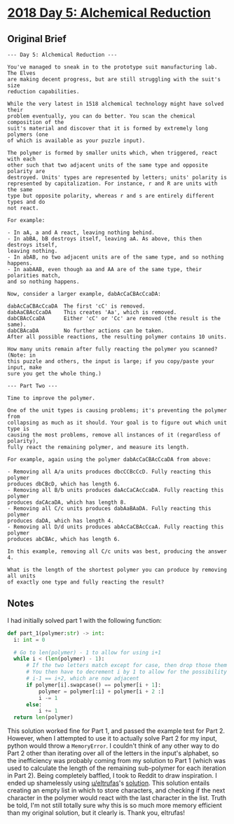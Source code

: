 # [2018 Day 5: Alchemical Reduction](https://adventofcode.com/2018/day/5)

## Original Brief

```
--- Day 5: Alchemical Reduction ---

You've managed to sneak in to the prototype suit manufacturing lab. The Elves
are making decent progress, but are still struggling with the suit's size
reduction capabilities.

While the very latest in 1518 alchemical technology might have solved their
problem eventually, you can do better. You scan the chemical composition of the
suit's material and discover that it is formed by extremely long polymers (one
of which is available as your puzzle input).

The polymer is formed by smaller units which, when triggered, react with each
other such that two adjacent units of the same type and opposite polarity are
destroyed. Units' types are represented by letters; units' polarity is
represented by capitalization. For instance, r and R are units with the same
type but opposite polarity, whereas r and s are entirely different types and do
not react.

For example:

- In aA, a and A react, leaving nothing behind.  
- In abBA, bB destroys itself, leaving aA. As above, this then destroys itself,
leaving nothing.  
- In abAB, no two adjacent units are of the same type, and so nothing happens.  
- In aabAAB, even though aa and AA are of the same type, their polarities match,
and so nothing happens.

Now, consider a larger example, dabAcCaCBAcCcaDA:

dabAcCaCBAcCcaDA  The first 'cC' is removed.
dabAaCBAcCcaDA    This creates 'Aa', which is removed.
dabCBAcCcaDA      Either 'cC' or 'Cc' are removed (the result is the same).
dabCBAcaDA        No further actions can be taken.
After all possible reactions, the resulting polymer contains 10 units.

How many units remain after fully reacting the polymer you scanned? (Note: in
this puzzle and others, the input is large; if you copy/paste your input, make
sure you get the whole thing.)

--- Part Two ---

Time to improve the polymer.

One of the unit types is causing problems; it's preventing the polymer from
collapsing as much as it should. Your goal is to figure out which unit type is
causing the most problems, remove all instances of it (regardless of polarity),
fully react the remaining polymer, and measure its length.

For example, again using the polymer dabAcCaCBAcCcaDA from above:

- Removing all A/a units produces dbcCCBcCcD. Fully reacting this polymer
produces dbCBcD, which has length 6.  
- Removing all B/b units produces daAcCaCAcCcaDA. Fully reacting this polymer
produces daCAcaDA, which has length 8.  
- Removing all C/c units produces dabAaBAaDA. Fully reacting this polymer
produces daDA, which has length 4.  
- Removing all D/d units produces abAcCaCBAcCcaA. Fully reacting this polymer
produces abCBAc, which has length 6.

In this example, removing all C/c units was best, producing the answer 4.

What is the length of the shortest polymer you can produce by removing all units
of exactly one type and fully reacting the result?
```

## Notes

I had initially solved part 1 with the following function:

```python
def part_1(polymer:str) -> int:
  i: int = 0

  # Go to len(polymer) - 1 to allow for using i+1
  while i < (len(polymer) - 1):
      # If the two letters match except for case, then drop those them
      # You then have to decrement i by 1 to allow for the possibility that
      # i-1 == i+2, which are now adjacent
      if polymer[i].swapcase() == polymer[i + 1]:
          polymer = polymer[:i] + polymer[i + 2 :]
          i -= 1
      else:
          i += 1
  return len(polymer)
```

This solution worked fine for Part 1, and passed the example test for Part 2.
However, when I attempted to use it to actually solve Part 2 for my input,
python would throw a `MemoryError`. I couldn't think of any other way to do Part
2 other than iterating over all of the letters in the input's alphabet, so the
inefficiency was probably coming from my solution to Part 1 (which was used to
calculate the length of the remaining sub-polymer for each iteration in Part 2).
Being completely baffled, I took to Reddit to draw inspiration. I ended up
shamelessly using [u/eltrufas](https://www.reddit.com/user/eltrufas)'s
[solution](https://www.reddit.com/r/adventofcode/comments/a3912m/2018_day_5_solutions/eb4ff0j).
This solution entails creating an empty list in which to store characters, and
checking if the next character in the polymer would react with the last
character in the list. Truth be told, I'm not still totally sure why this is so
much more memory efficient than my original solution, but it clearly is. Thank
you, eltrufas!
